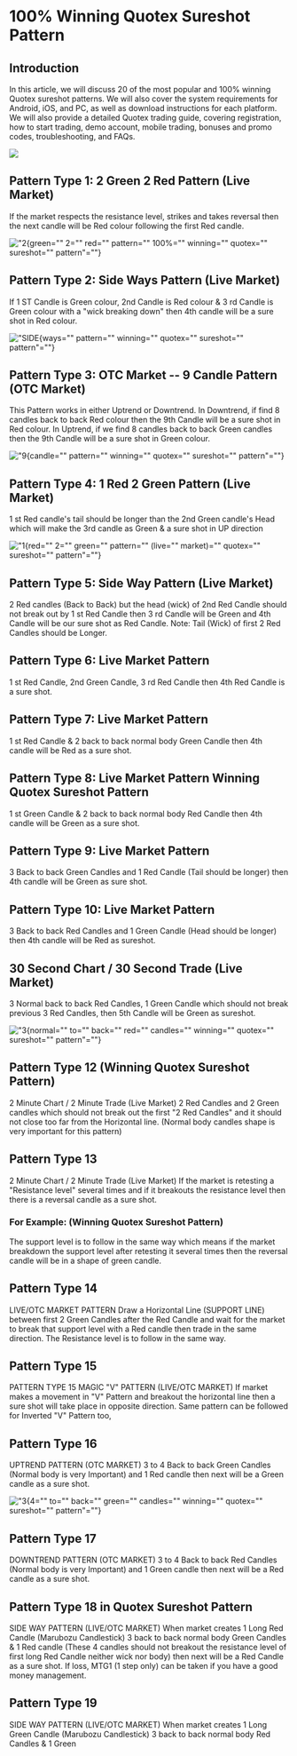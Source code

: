 # 100% Winning Quotex Sureshot Pattern

## Introduction

In this article, we will discuss 20 of the most popular and 100% winning
Quotex sureshot patterns. We will also cover the system requirements for
Android, iOS, and PC, as well as download instructions for each
platform. We will also provide a detailed Quotex trading guide, covering
registration, how to start trading, demo account, mobile trading,
bonuses and promo codes, troubleshooting, and FAQs.

[![](https://static.quotex.io/files/4_en/300_250.jpg)](https://traff.sbs/brokerqxlid)

## Pattern Type 1: 2 Green 2 Red Pattern (Live Market)

If the market respects the resistance level, strikes and takes reversal
then the next candle will be Red colour following the first Red candle.

!["2](\%22https://binarytradetricks.com/wp-content/uploads/2024/04/pic1.jpg\%22){green=""
2="" red="" pattern="" 100%="" winning="" quotex="" sureshot=""
pattern"=""}

## Pattern Type 2: Side Ways Pattern (Live Market)

If 1 ST Candle is Green colour, 2nd Candle is Red colour & 3 rd Candle
is Green colour with a "wick breaking down" then 4th candle will be a
sure shot in Red colour.

!["SIDE](\%22https://binarytradetricks.com/wp-content/uploads/2024/04/pic2.jpg\%22){ways=""
pattern="" winning="" quotex="" sureshot="" pattern"=""}

## Pattern Type 3: OTC Market -- 9 Candle Pattern (OTC Market)

This Pattern works in either Uptrend or Downtrend. In Downtrend, if find
8 candles back to back Red colour then the 9th Candle will be a sure
shot in Red colour. In Uptrend, if we find 8 candles back to back Green
candles then the 9th Candle will be a sure shot in Green colour.

!["9](\%22https://binarytradetricks.com/wp-content/uploads/2024/04/pic3.jpg\%22){candle=""
pattern="" winning="" quotex="" sureshot="" pattern"=""}

## Pattern Type 4: 1 Red 2 Green Pattern (Live Market)

1 st Red candle's tail should be longer than the 2nd Green candle's Head
which will make the 3rd candle as Green & a sure shot in UP direction

!["1](\%22https://binarytradetricks.com/wp-content/uploads/2024/04/pic4.jpg\%22){red=""
2="" green="" pattern="" (live="" market)="" quotex="" sureshot=""
pattern"=""}

## Pattern Type 5: Side Way Pattern (Live Market)

2 Red candles (Back to Back) but the head (wick) of 2nd Red Candle
should not break out by 1 st Red Candle then 3 rd Candle will be Green
and 4th Candle will be our sure shot as Red Candle. Note: Tail (Wick) of
first 2 Red Candles should be Longer.

## Pattern Type 6: Live Market Pattern

1 st Red Candle, 2nd Green Candle, 3 rd Red Candle then 4th Red Candle
is a sure shot.

## Pattern Type 7: Live Market Pattern

1 st Red Candle & 2 back to back normal body Green Candle then 4th
candle will be Red as a sure shot.

## Pattern Type 8: Live Market Pattern Winning Quotex Sureshot Pattern

1 st Green Candle & 2 back to back normal body Red Candle then 4th
candle will be Green as a sure shot.

## Pattern Type 9: Live Market Pattern

3 Back to back Green Candles and 1 Red Candle (Tail should be longer)
then 4th candle will be Green as sure shot.

## Pattern Type 10: Live Market Pattern

3 Back to back Red Candles and 1 Green Candle (Head should be longer)
then 4th candle will be Red as sureshot.

## 30 Second Chart / 30 Second Trade (Live Market)

3 Normal back to back Red Candles, 1 Green Candle which should not break
previous 3 Red Candles, then 5th Candle will be Green as sureshot.

!["3](\%22https://binarytradetricks.com/wp-content/uploads/2024/04/pic5.jpg\%22){normal=""
to="" back="" red="" candles="" winning="" quotex="" sureshot=""
pattern"=""}

## Pattern Type 12 (Winning Quotex Sureshot Pattern)

2 Minute Chart / 2 Minute Trade (Live Market) 2 Red Candles and 2 Green
candles which should not break out the first "2 Red Candles" and it
should not close too far from the Horizontal line. (Normal body candles
shape is very important for this pattern)

## Pattern Type 13

2 Minute Chart / 2 Minute Trade (Live Market) If the market is retesting
a "Resistance level" several times and if it breakouts the resistance
level then there is a reversal candle as a sure shot.

### For Example: (Winning Quotex Sureshot Pattern)

The support level is to follow in the same way which means if the market
breakdown the support level after retesting it several times then the
reversal candle will be in a shape of green candle.

## Pattern Type 14

LIVE/OTC MARKET PATTERN Draw a Horizontal Line (SUPPORT LINE) between
first 2 Green Candles after the Red Candle and wait for the market to
break that support level with a Red candle then trade in the same
direction. The Resistance level is to follow in the same way.

## Pattern Type 15

PATTERN TYPE 15 MAGIC "V" PATTERN (LIVE/OTC MARKET) If market makes a
movement in "V" Pattern and breakout the horizontal line then a sure
shot will take place in opposite direction. Same pattern can be followed
for Inverted "V" Pattern too,

## Pattern Type 16

UPTREND PATTERN (OTC MARKET) 3 to 4 Back to back Green Candles (Normal
body is very Important) and 1 Red candle then next will be a Green
candle as a sure shot.

!["3](\%22https://binarytradetricks.com/wp-content/uploads/2024/04/pic6.jpg\%22){4=""
to="" back="" green="" candles="" winning="" quotex="" sureshot=""
pattern"=""}

## Pattern Type 17

DOWNTREND PATTERN (OTC MARKET) 3 to 4 Back to back Red Candles (Normal
body is very Important) and 1 Green candle then next will be a Red
candle as a sure shot.

## Pattern Type 18 in Quotex Sureshot Pattern

SIDE WAY PATTERN (LIVE/OTC MARKET) When market creates 1 Long Red Candle
(Marubozu Candlestick) 3 back to back normal body Green Candles & 1 Red
candle (These 4 candles should not breakout the resistance level of
first long Red Candle neither wick nor body) then next will be a Red
Candle as a sure shot. If loss, MTG1 (1 step only) can be taken if you
have a good money management.

## Pattern Type 19

SIDE WAY PATTERN (LIVE/OTC MARKET) When market creates 1 Long Green
Candle (Marubozu Candlestick) 3 back to back normal body Red Candles & 1
Green


